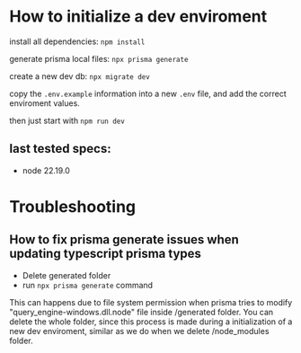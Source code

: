 # How to initialize a dev enviroment

install all dependencies:
`npm install`

generate prisma local files:
`npx prisma generate`

create a new dev db:
`npx migrate dev `

copy the `.env.example` information into a new `.env` file, and add the correct enviroment values.

then just start with `npm run dev`

## last tested specs:

- node 22.19.0

# Troubleshooting

## How to fix prisma generate issues when updating typescript prisma types

- Delete generated folder
- run `npx prisma generate` command

This can happens due to file system permission when prisma tries to modify "query_engine-windows.dll.node" file inside /generated folder. You can delete the whole folder, since this process is made during a initialization of a new dev enviroment, similar as we do when we delete /node_modules folder.
